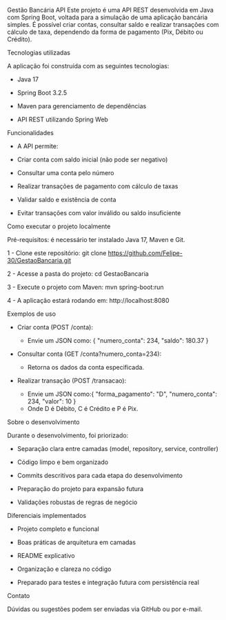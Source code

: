 Gestão Bancária API
Este projeto é uma API REST desenvolvida em Java com Spring Boot, voltada para a simulação de uma aplicação bancária simples. É possível criar contas, consultar saldo e realizar transações com cálculo de taxa, dependendo da forma de pagamento (Pix, Débito ou Crédito).

Tecnologias utilizadas 

A aplicação foi construída com as seguintes tecnologias:

- Java 17

- Spring Boot 3.2.5

- Maven para gerenciamento de dependências

- API REST utilizando Spring Web

Funcionalidades

- A API permite:

- Criar conta com saldo inicial (não pode ser negativo)

- Consultar uma conta pelo número

- Realizar transações de pagamento com cálculo de taxas

- Validar saldo e existência de conta

- Evitar transações com valor inválido ou saldo insuficiente

Como executar o projeto localmente

Pré-requisitos: é necessário ter instalado Java 17, Maven e Git.

1 - Clone este repositório:
git clone https://github.com/Felipe-30/GestaoBancaria.git

2 - Acesse a pasta do projeto:
cd GestaoBancaria

3 - Execute o projeto com Maven:
mvn spring-boot:run

4 - A aplicação estará rodando em:
http://localhost:8080

Exemplos de uso

- Criar conta (POST /conta):

  - Envie um JSON como:
  { "numero_conta": 234, "saldo": 180.37 }


- Consultar conta (GET /conta?numero_conta=234):

    - Retorna os dados da conta especificada.


- Realizar transação (POST /transacao):

    - Envie um JSON como:{ "forma_pagamento": "D", "numero_conta": 234, "valor": 10 } 
    - Onde D é Débito, C é Crédito e P é Pix.

Sobre o desenvolvimento

Durante o desenvolvimento, foi priorizado:

- Separação clara entre camadas (model, repository, service, controller)

- Código limpo e bem organizado

- Commits descritivos para cada etapa do desenvolvimento

- Preparação do projeto para expansão futura

- Validações robustas de regras de negócio

Diferenciais implementados

- Projeto completo e funcional

- Boas práticas de arquitetura em camadas

- README explicativo

- Organização e clareza no código

- Preparado para testes e integração futura com persistência real

Contato

Dúvidas ou sugestões podem ser enviadas via GitHub ou por e-mail.